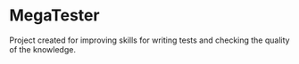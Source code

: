 # MegaTester
Project created for improving skills for writing tests and checking the quality of the knowledge.
